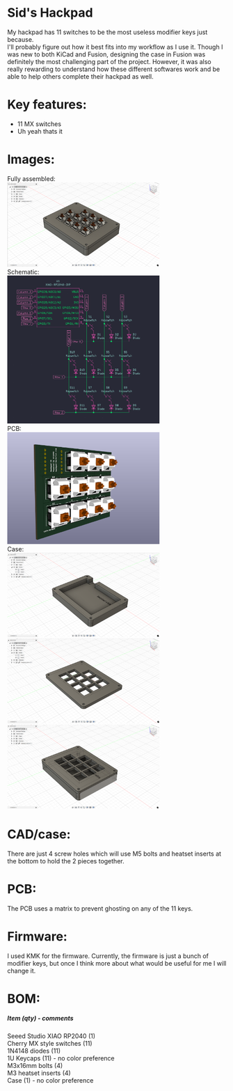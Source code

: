 # Sid's Hackpad
My hackpad has 11 switches to be the most useless modifier keys just because.   
I'll probably figure out how it best fits into my workflow as I use it.
Though I was new to both KiCad and Fusion, designing the case in Fusion was definitely the most challenging part of the project.
However, it was also really rewarding to understand how these different softwares work and be able to help others complete their hackpad as well.

# Key features:
* 11 MX switches
* Uh yeah thats it

# Images:
Fully assembled:            
<img src="images/full.png" width="350">               
Schematic:          
<img src="images/schematic.png" width="350">                           
PCB:            
<img src="images/pcb.png" width="350">                              
Case:           
<img src="images/case_bottom.png" width="350">                              
<img src="images/case_top.png" width="350">                                             
<img src="images/case.png" width="350">                                                            

# CAD/case:
There are just 4 screw holes which will use M5 bolts and heatset inserts at the bottom to hold the 2 pieces together.

# PCB:
The PCB uses a matrix to prevent ghosting on any of the 11 keys.

# Firmware:
I used KMK for the firmware. Currently, the firmware is just a bunch of modifier keys, but once I think more about what would be useful for me I will change it.

# BOM:
##### Item (qty) - comments
   
Seeed Studio XIAO RP2040 (1)                        
Cherry MX style switches (11)                           
1N4148 diodes (11)                              
1U Keycaps (11) - no color preference                                 
M3x16mm bolts (4)                                 
M3 heatset inserts (4)                                    
Case (1) - no color preference                                    
